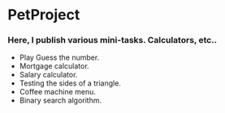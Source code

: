 # PetProject

### Here, I publish various mini-tasks. Calculators, etc..
 * Play Guess the number. 
 * Mortgage calculator. 
 * Salary calculator. 
 * Testing the sides of a triangle.
 * Coffee machine menu.
 * Binary search algorithm.
 
 
